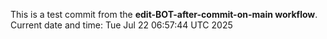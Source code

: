 This is a test commit from the **edit-BOT-after-commit-on-main workflow**.
Current date and time: Tue Jul 22 06:57:44 UTC 2025
